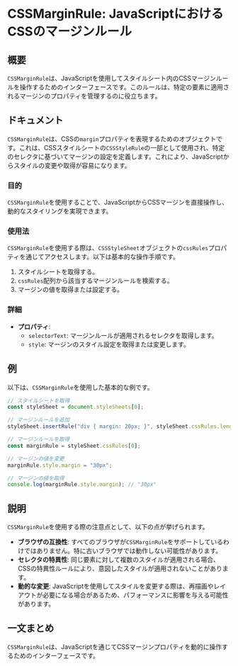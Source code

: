 <!--
Meta Description: # CSSMarginRule: JavaScriptにおけるCSSのマージンルール ## 概要 `CSSMarginRule`は、JavaScriptを使用してスタイルシート内のCSSマージンルールを操作するためのインターフェースです。このルールは、特定の要素に適用されるマージンのプロパティを管理...
Meta Keywords: cssmarginrule, margin, cssrules, stylesheet, style
-->

# CSSMarginRule: JavaScriptにおけるCSSのマージンルール

## 概要
`CSSMarginRule`は、JavaScriptを使用してスタイルシート内のCSSマージンルールを操作するためのインターフェースです。このルールは、特定の要素に適用されるマージンのプロパティを管理するのに役立ちます。

## ドキュメント
`CSSMarginRule`は、CSSの`margin`プロパティを表現するためのオブジェクトです。これは、CSSスタイルシートの`CSSStyleRule`の一部として使用され、特定のセレクタに基づいてマージンの設定を定義します。これにより、JavaScriptからスタイルの変更や取得が容易になります。

### 目的
`CSSMarginRule`を使用することで、JavaScriptからCSSマージンを直接操作し、動的なスタイリングを実現できます。

### 使用法
`CSSMarginRule`を使用する際は、`CSSStyleSheet`オブジェクトの`cssRules`プロパティを通じてアクセスします。以下は基本的な操作手順です。

1. スタイルシートを取得する。
2. `cssRules`配列から該当するマージンルールを検索する。
3. マージンの値を取得または設定する。

### 詳細
- **プロパティ**:
  - `selectorText`: マージンルールが適用されるセレクタを取得します。
  - `style`: マージンのスタイル設定を取得または変更します。

## 例
以下は、`CSSMarginRule`を使用した基本的な例です。

```javascript
// スタイルシートを取得
const styleSheet = document.styleSheets[0];

// マージンルールを追加
styleSheet.insertRule("div { margin: 20px; }", styleSheet.cssRules.length);

// マージンルールを取得
const marginRule = styleSheet.cssRules[0];

// マージンの値を変更
marginRule.style.margin = "30px";

// マージンの値を取得
console.log(marginRule.style.margin); // "30px"
```

## 説明
`CSSMarginRule`を使用する際の注意点として、以下の点が挙げられます。

- **ブラウザの互換性**: すべてのブラウザが`CSSMarginRule`をサポートしているわけではありません。特に古いブラウザでは動作しない可能性があります。
- **セレクタの特異性**: 同じ要素に対して複数のスタイルが適用される場合、CSSの特異性ルールにより、意図したスタイルが適用されないことがあります。
- **動的な変更**: JavaScriptを使用してスタイルを変更する際は、再描画やレイアウトが必要になる場合があるため、パフォーマンスに影響を与える可能性があります。

## 一文まとめ
`CSSMarginRule`は、JavaScriptを通じてCSSマージンプロパティを動的に操作するためのインターフェースです。